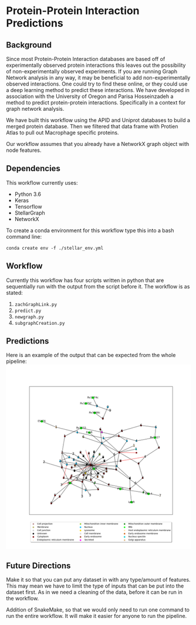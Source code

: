 # Protein-Protein Interaction Predictions

## Background
Since most Protein-Protein Interaction databases are based off of experimentally observed protein interactions this leaves out the possibility of non-experimentally observed experiments. If you are running Graph Network analysis in any way, it may be beneficial to add non-experimentally observed interactions. One could try to find these online, or they could use a deep learning method to predict these interactions. We have developed in association with the University of Oregon and Parisa Hosseinzadeh a method to predict protein-protein interactions. Specifically in a context for graph network analysis. 


We have built this workflow using the APID and Uniprot databases to build a merged protein database. Then we filtered that data frame with Protien Atlas to pull out Macrophage specific proteins.

Our workflow assumes that you already have a NetworkX graph object with node features.

## Dependencies
This workflow currently uses:
- Python 3.6
- Keras
- Tensorflow
- StellarGraph
- NetworkX

To create a conda environment for this workflow type this into a bash command line:
```
conda create env -f ./stellar_env.yml
```

## Workflow
Currently this workflow has four scripts written in python that are sequentially run with the output from the script before it. The workflow is as stated:
1. `zachGraphLink.py`
2. `predict.py`
3. `newgraph.py`
4. `subgraphCreation.py`


## Predictions
Here is an example of the output that can be expected from the whole pipeline:
!['predicted graph'](images/MtbSubgraphPredicted_4.png)


## Future Directions
Make it so that you can put any dataset in with any type/amount of features. This may mean we have to limit the type of inputs that can be put into the dataset first. As in we need a cleaning of the data, before it can be run in the workflow. 

Addition of SnakeMake, so that we would only need to run one command to run the entire workflow. It will make it easier for anyone to run the pipeline.
